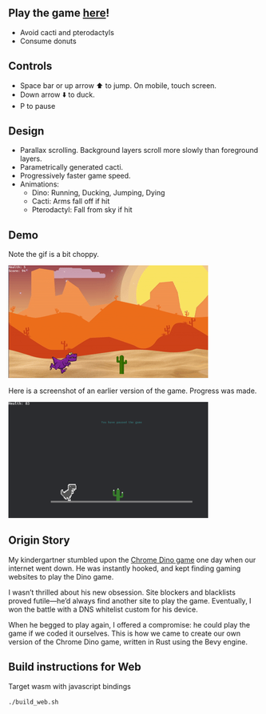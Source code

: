 ## Play the game [here](https://superb-cannoli-87eda6.netlify.app/)!
- Avoid cacti and pterodactyls
- Consume donuts

## Controls
- Space bar or up arrow ⬆️ to jump. On mobile, touch screen.
- Down arrow ⬇️ to duck.
- P to pause

## Design
- Parallax scrolling. Background layers scroll more slowly than foreground layers.
- Parametrically generated cacti.
- Progressively faster game speed.
- Animations:
  - Dino: Running, Ducking, Jumping, Dying
  - Cacti: Arms fall off if hit
  - Pterodactyl: Fall from sky if hit

## Demo
Note the gif is a bit choppy.

![Dino Gameplay](images/dino-game-2.gif)

Here is a screenshot of an earlier version of the game. Progress was made.

<img src="images/Early-screenshot.png" width="400"/>


## Origin Story
My kindergartner stumbled upon the [Chrome Dino game](https://en.wikipedia.org/wiki/Dinosaur_Game) one day when our internet went down. He was instantly hooked, and kept finding gaming websites to play the Dino game. 

I wasn’t thrilled about his new obsession. Site blockers and blacklists proved futile—he’d always find another site to play the game. Eventually, I won the battle with a DNS whitelist custom for his device.

When he begged to play again, I offered a compromise: he could play the game if we coded it ourselves.
This is how we came to create our own version of the Chrome Dino game, written in Rust using the Bevy engine.


## Build instructions for Web
Target wasm with javascript bindings

```bash
./build_web.sh
```
